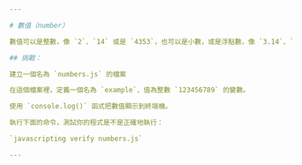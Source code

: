 ```yaml
---

# 數值（number）

數值可以是整數，像 `2`、`14` 或是 `4353`，也可以是小數，或是浮點數，像 `3.14`、`1.5`、或是 `100.7893423`。

## 挑戰：

建立一個名為 `numbers.js` 的檔案

在這個檔案裡，定義一個名為 `example`、值為整數 `123456789` 的變數。

使用 `console.log()` 函式把數值顯示到終端機。

執行下面的命令，測試你的程式是不是正確地執行：

`javascripting verify numbers.js`

---
```

